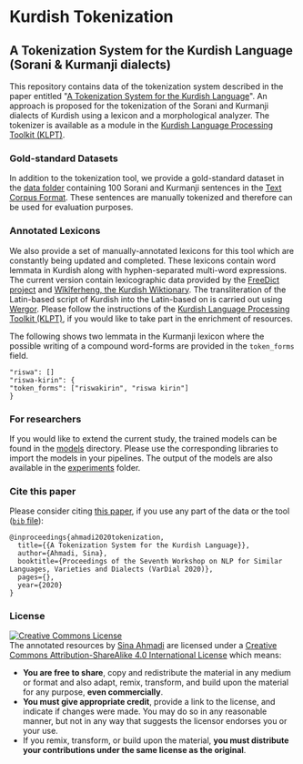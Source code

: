 # Kurdish Tokenization
## A Tokenization System for the Kurdish Language (Sorani &amp; Kurmanji dialects)

This repository contains data of the tokenization system described in the paper entitled "[A Tokenization System for the Kurdish Language](https://sinaahmadi.github.io/docs/articles/ahmadi2020tokenization.pdf)". An approach is proposed for the tokenization of the Sorani and Kurmanji dialects of Kurdish using a lexicon and a morphological analyzer. The tokenizer is available as a module in the [Kurdish Language Processing Toolkit (KLPT)](https://github.com/sinaahmadi/klpt). 


### Gold-standard Datasets
In addition to the tokenization tool, we provide a gold-standard dataset in the [data folder](https://github.com/sinaahmadi/KurdishTokenization/tree/master/data) containing 100 Sorani and Kurmanji sentences in the [Text Corpus Format](https://weblicht.sfs.uni-tuebingen.de/webservices/Helmut-Schmid-Text-Corpus-Format.pdf). These sentences are manually tokenized and therefore can be used for evaluation purposes.

### Annotated Lexicons
We also provide a set of manually-annotated lexicons for this tool which are constantly being updated and completed. These lexicons contain word lemmata in Kurdish along with hyphen-separated multi-word expressions. The current version contain lexicographic data provided by the [FreeDict project](https://freedict.org/) and [Wîkîferheng, the Kurdish Wiktionary](https://ku.wiktionary.org/). The transliteration of the Latin-based script of Kurdish into the Latin-based on is carried out using [Wergor](https://github.com/sinaahmadi/wergor). Please follow the instructions of the [Kurdish Language Processing Toolkit (KLPT)](https://github.com/sinaahmadi/klpt), if you would like to take part in the enrichment of resources.

The following shows two lemmata in the Kurmanji lexicon where the possible writing of a compound word-forms are provided in the `token_forms` field.

	"riswa": []
	"riswa-kirin": {
	"token_forms": ["riswakirin", "riswa kirin"]
	}

### For researchers
If you would like to extend the current study, the trained models can be found in the [models](https://github.com/sinaahmadi/KurdishTokenization/tree/master/models) directory. Please use the corresponding libraries to import the models in your pipelines. The output of the models are also available in the [experiments](https://github.com/sinaahmadi/KurdishTokenization/tree/master/experiments) folder. 

### Cite this paper

Please consider citing [this paper](https://sinaahmadi.github.io/docs/articles/ahmadi2020tokenization.pdf), if you use any part of the data or the tool ([`bib` file](https://sinaahmadi.github.io/bibliography/ahmadi2020tokenization.txt)):

	@inproceedings{ahmadi2020tokenization,
	  title={{A Tokenization System for the Kurdish Language}},
	  author={Ahmadi, Sina},
	  booktitle={Proceedings of the Seventh Workshop on NLP for Similar Languages, Varieties and Dialects (VarDial 2020)},
	  pages={},
	  year={2020}
	}


### License

<a rel="license" href="http://creativecommons.org/licenses/by-sa/4.0/"><img alt="Creative Commons License" style="border-width:0" src="https://i.creativecommons.org/l/by-sa/4.0/88x31.png" /></a><br /><span xmlns:dct="http://purl.org/dc/terms/" property="dct:title">The annotated resources</span> by <a xmlns:cc="http://creativecommons.org/ns#" href="https://github.com/sinaahmadi/klpt" property="cc:attributionName" rel="cc:attributionURL">Sina Ahmadi</a> are licensed under a <a rel="license" href="http://creativecommons.org/licenses/by-sa/4.0/">Creative Commons Attribution-ShareAlike 4.0 International License</a> which means:

- **You are free to share**, copy and redistribute the material in any medium or format and also adapt, remix, transform, and build upon the material
for any purpose, **even commercially**. 
- **You must give appropriate credit**, provide a link to the license, and indicate if changes were made. You may do so in any reasonable manner, but not in any way that suggests the licensor endorses you or your use.
- If you remix, transform, or build upon the material, **you must distribute your contributions under the same license as the original**. 

